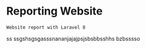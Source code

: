 # Reporting Website
```
Website report with Laravel 8
```
ss
ssgshsgsgasssnananjajajpsjsbsbbsshhs
bzbsssso
